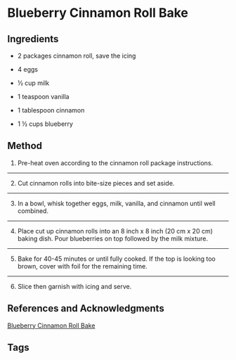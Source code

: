 # Blueberry Cinnamon Roll Bake


## Ingredients

- 2 packages cinnamon roll, save the icing

- 4 eggs

- ½ cup milk

- 1 teaspoon vanilla

- 1 tablespoon cinnamon

- 1 ½ cups blueberry


## Method

1. Pre-heat oven according to the cinnamon roll package instructions.
---
2. Cut cinnamon rolls into bite-size pieces and set aside.
---
3. In a bowl, whisk together eggs, milk, vanilla, and cinnamon until well combined.
---
4. Place cut up cinnamon rolls into an 8 inch x 8 inch (20 cm x 20 cm) baking dish. Pour blueberries on top followed by the milk mixture.
---
5. Bake for 40-45 minutes or until fully cooked. If the top is looking too brown, cover with foil for the remaining time.
---
6. Slice then garnish with icing and serve.

## References and Acknowledgments

[Blueberry Cinnamon Roll Bake](https://tasty.co/recipe/blueberry-cinnamon-roll-bake)

## Tags



